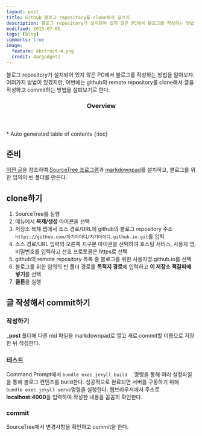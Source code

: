 ```yaml
---
layout: post
title: Github 블로그 repository를 clone해서 글쓰기
description: 블로그 repository가 설치되어 있지 않은 PC에서 블로그를 작성하는 방법
modified: 2015-07-05
tags: [blog]
comments: true
image:
  feature: abstract-4.png
  credit: dargadgetz
---
```


블로그 repository가 설치되어 있지 않은 PC에서 블로그를 작성하는 방법을 알아보자. 
여러가지 방법이 있겠지만, 이번에는 github의 remote repository를 clone해서 글을 작성하고 commit하는 방법을 살펴보기로 한다. 

<section id="table-of-contents" class="toc">
  <header>
    <h3>Overview</h3>
  </header>
<div id="drawer" markdown="1">
*  Auto generated table of contents
{:toc}
</div>
</section><!-- /#table-of-contents -->

## 준비

[이전 글](http://hochulshin.com/how-to-use-jekyll-on-github-2/)을 참조하여 [SourceTree 프로그램](https://www.sourcetreeapp.com/)과 [markdownpad](http://markdownpad.com/download.html)를 설치하고, 블로그를 위한 임의의 빈 폴더를 만든다.  

## clone하기

1. SourceTree를 실행
2. 메뉴에서 **복제/생성** 아이콘을 선택
3. 저장소 복제 탭에서 소스 경로/URL에 github의 블로그 repository 주소 `https://github.com/자기아이디/자기아이디.github.io.git`를 입력 
4. 소스 경로/URL 입력의 오른쪽 지구본 아이콘을 선택하여 호스팅 서비스, 사용자 명, 비밀번호를 입력하고 선호 프로토콜은 https로 선택 
5. github의 remote repository 목록 중 블로그를 위한 사용자명.github.io를 선택
6. 블로그를 위한 임의의 빈 폴더 경로를 **목적지 경로**에 입력하고 **이 저장소 책갈피에 넣기**를 선택
7. **클론**을 실행    

## 글 작성해서 commit하기

### 작성하기

**_post** 폴더에 다른 md 파일을 markdownpad로 열고 새로 commit할 이름으로 저장한 뒤 작성한다. 

### 테스트

Command Prompt에서 `bundle exec jekyll build  ` 명령을 통해 여러 설정파일을 통해 블로그 컨텐츠를 build한다. 성공적으로 완료되면 서버를 구동하기 위해 `bundle exec jekyll serve`명령을 실행한다. 웹브라우저에서 주소로 **localhost:4000**을 입력하여 작성한 내용을 꼼꼼히 확인한다. 

### commit

SourceTree에서 변경사항을 확인하고 commit을 한다. 

